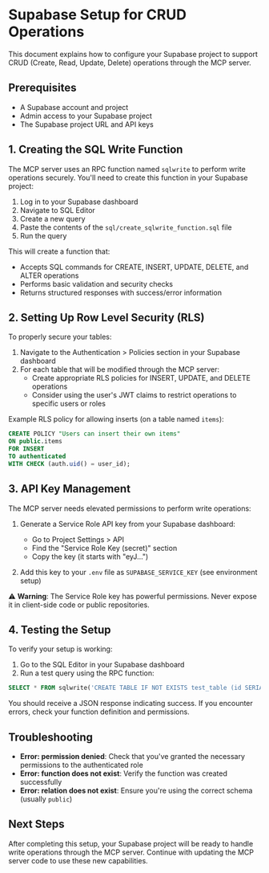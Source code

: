 # Supabase Setup for CRUD Operations

This document explains how to configure your Supabase project to support CRUD (Create, Read, Update, Delete) operations through the MCP server.

## Prerequisites

- A Supabase account and project
- Admin access to your Supabase project
- The Supabase project URL and API keys

## 1. Creating the SQL Write Function

The MCP server uses an RPC function named `sqlwrite` to perform write operations securely. You'll need to create this function in your Supabase project:

1. Log in to your Supabase dashboard
2. Navigate to SQL Editor
3. Create a new query
4. Paste the contents of the `sql/create_sqlwrite_function.sql` file
5. Run the query

This will create a function that:
- Accepts SQL commands for CREATE, INSERT, UPDATE, DELETE, and ALTER operations
- Performs basic validation and security checks
- Returns structured responses with success/error information

## 2. Setting Up Row Level Security (RLS)

To properly secure your tables:

1. Navigate to the Authentication > Policies section in your Supabase dashboard
2. For each table that will be modified through the MCP server:
   - Create appropriate RLS policies for INSERT, UPDATE, and DELETE operations
   - Consider using the user's JWT claims to restrict operations to specific users or roles

Example RLS policy for allowing inserts (on a table named `items`):

```sql
CREATE POLICY "Users can insert their own items" 
ON public.items 
FOR INSERT 
TO authenticated 
WITH CHECK (auth.uid() = user_id);
```

## 3. API Key Management

The MCP server needs elevated permissions to perform write operations:

1. Generate a Service Role API key from your Supabase dashboard:
   - Go to Project Settings > API
   - Find the "Service Role Key (secret)" section
   - Copy the key (it starts with "eyJ...")

2. Add this key to your `.env` file as `SUPABASE_SERVICE_KEY` (see environment setup)

⚠️ **Warning**: The Service Role key has powerful permissions. Never expose it in client-side code or public repositories.

## 4. Testing the Setup

To verify your setup is working:

1. Go to the SQL Editor in your Supabase dashboard
2. Run a test query using the RPC function:

```sql
SELECT * FROM sqlwrite('CREATE TABLE IF NOT EXISTS test_table (id SERIAL PRIMARY KEY, name TEXT)');
```

You should receive a JSON response indicating success. If you encounter errors, check your function definition and permissions.

## Troubleshooting

- **Error: permission denied**: Check that you've granted the necessary permissions to the authenticated role
- **Error: function does not exist**: Verify the function was created successfully
- **Error: relation does not exist**: Ensure you're using the correct schema (usually `public`)

## Next Steps

After completing this setup, your Supabase project will be ready to handle write operations through the MCP server. Continue with updating the MCP server code to use these new capabilities. 